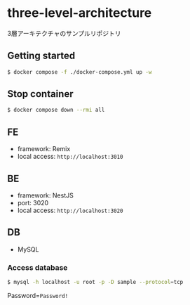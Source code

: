 # three-level-architecture
3層アーキテクチャのサンプルリポジトリ

## Getting started

```bash
$ docker compose -f ./docker-compose.yml up -w
```

## Stop container

```bash
$ docker compose down --rmi all
```

## FE

- framework: Remix
- local access: `http://localhost:3010`

## BE

- framework: NestJS
- port: 3020
- local access: `http://localhost:3020`

## DB

- MySQL

### Access database

```bash
$ mysql -h localhost -u root -p -D sample --protocol=tcp
```

Password=`Password!`
